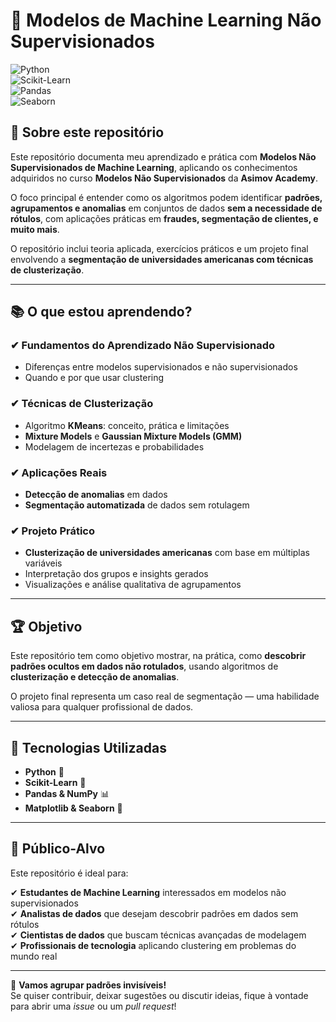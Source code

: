 # 🧠 Modelos de Machine Learning Não Supervisionados  

![Python](https://img.shields.io/badge/Python-ML-yellow?style=for-the-badge&logo=python)  
![Scikit-Learn](https://img.shields.io/badge/Scikit--Learn-Cluster%20Analysis-orange?style=for-the-badge&logo=scikitlearn)  
![Pandas](https://img.shields.io/badge/Pandas-Data%20Analysis-blue?style=for-the-badge&logo=pandas)  
![Seaborn](https://img.shields.io/badge/Seaborn-Visualization-green?style=for-the-badge&logo=seaborn)  

## 📌 Sobre este repositório  

Este repositório documenta meu aprendizado e prática com **Modelos Não Supervisionados de Machine Learning**, aplicando os conhecimentos adquiridos no curso **Modelos Não Supervisionados** da **Asimov Academy**.

O foco principal é entender como os algoritmos podem identificar **padrões, agrupamentos e anomalias** em conjuntos de dados **sem a necessidade de rótulos**, com aplicações práticas em **fraudes, segmentação de clientes, e muito mais**.

O repositório inclui teoria aplicada, exercícios práticos e um projeto final envolvendo a **segmentação de universidades americanas com técnicas de clusterização**.

---

## 📚 O que estou aprendendo?  

### ✔ Fundamentos do Aprendizado Não Supervisionado  
- Diferenças entre modelos supervisionados e não supervisionados  
- Quando e por que usar clustering  

### ✔ Técnicas de Clusterização  
- Algoritmo **KMeans**: conceito, prática e limitações  
- **Mixture Models** e **Gaussian Mixture Models (GMM)**  
- Modelagem de incertezas e probabilidades  

### ✔ Aplicações Reais  
- **Detecção de anomalias** em dados  
- **Segmentação automatizada** de dados sem rotulagem  

### ✔ Projeto Prático  
- **Clusterização de universidades americanas** com base em múltiplas variáveis  
- Interpretação dos grupos e insights gerados  
- Visualizações e análise qualitativa de agrupamentos  

---

## 🏆 Objetivo  

Este repositório tem como objetivo mostrar, na prática, como **descobrir padrões ocultos em dados não rotulados**, usando algoritmos de **clusterização e detecção de anomalias**.  

O projeto final representa um caso real de segmentação — uma habilidade valiosa para qualquer profissional de dados.  

---

## 🔧 Tecnologias Utilizadas  

- **Python** 🐍  
- **Scikit-Learn** 🤖  
- **Pandas & NumPy** 📊  
- **Matplotlib & Seaborn** 🎨  

---

## 🎯 Público-Alvo  

Este repositório é ideal para:  

✔ **Estudantes de Machine Learning** interessados em modelos não supervisionados  
✔ **Analistas de dados** que desejam descobrir padrões em dados sem rótulos  
✔ **Cientistas de dados** que buscam técnicas avançadas de modelagem  
✔ **Profissionais de tecnologia** aplicando clustering em problemas do mundo real  

---

🚀 **Vamos agrupar padrões invisíveis!**  
Se quiser contribuir, deixar sugestões ou discutir ideias, fique à vontade para abrir uma *issue* ou um *pull request*!  
